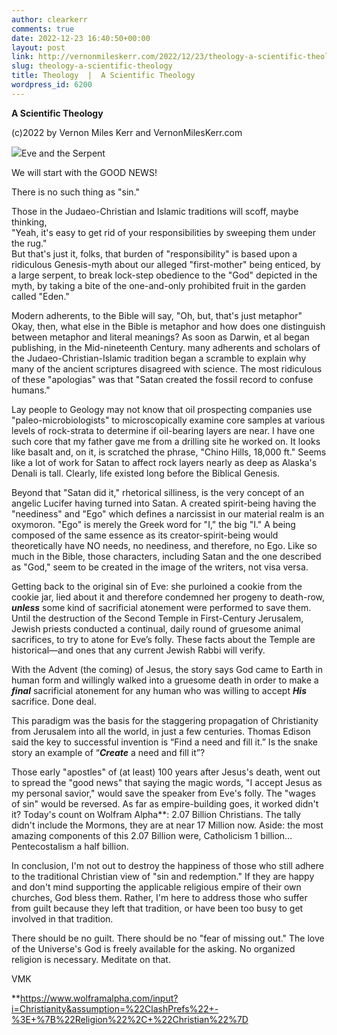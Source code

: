 ```yaml
---
author: clearkerr
comments: true
date: 2022-12-23 16:40:50+00:00
layout: post
link: http://vernonmileskerr.com/2022/12/23/theology-a-scientific-theology/
slug: theology-a-scientific-theology
title: Theology  |  A Scientific Theology
wordpress_id: 6200
---
```





**A Scientific Theology**







  
(c)2022 by Vernon Miles Kerr and VernonMilesKerr.com





![](https://vernonmileskerr.files.wordpress.com/2022/12/adamandeve.jpg?w=900)Eve and the Serpent





We will start with the GOOD NEWS!







There is no such thing as "sin."







Those in the Judaeo-Christian and Islamic traditions will scoff, maybe thinking,  
"Yeah, it's easy to get rid of your responsibilities by sweeping them under the rug."  
But that's just it, folks, that burden of "responsibility" is based upon a ridiculous Genesis-myth about our alleged "first-mother" being enticed, by a large serpent, to break lock-step obedience to the "God" depicted in the myth, by taking a bite of the one-and-only prohibited fruit in the garden called "Eden."







Modern adherents, to the Bible will say, "Oh, but, that's just metaphor" Okay, then, what else in the Bible is metaphor and how does one distinguish between metaphor and literal meanings? As soon as Darwin, et al began publishing, in the Mid-nineteenth Century. many adherents and scholars of the Judaeo-Christian-Islamic tradition began a scramble to explain why many of the ancient scriptures disagreed with science. The most ridiculous of these "apologias" was that "Satan created the fossil record to confuse humans."







Lay people to Geology may not know that oil prospecting companies use "paleo-microbiologists" to microscopically examine core samples at various levels of rock-strata to determine if oil-bearing layers are near. I have one such core that my father gave me from a drilling site he worked on. It looks like basalt and, on it, is scratched the phrase, "Chino Hills, 18,000 ft." Seems like a lot of work for Satan to affect rock layers nearly as deep as Alaska's Denali is tall. Clearly, life existed long before the Biblical Genesis.







Beyond that "Satan did it," rhetorical silliness, is the very concept of an angelic Lucifer having turned into Satan. A created spirit-being having the "neediness" and "Ego" which defines a narcissist in our material realm is an oxymoron. "Ego" is merely the Greek word for "I," the big "I." A being composed of the same essence as its creator-spirit-being would theoretically have NO needs, no neediness, and therefore, no Ego. Like so much in the Bible, those characters, including Satan and the one described as "God," seem to be created in the image of the writers, not visa versa.







Getting back to the original sin of Eve: she purloined a cookie from the cookie jar, lied about it and therefore condemned her progeny to death-row, **_unless_** some kind of sacrificial atonement were performed to save them. Until the destruction of the Second Temple in First-Century Jerusalem, Jewish priests conducted a continual, daily round of gruesome animal sacrifices, to try to atone for Eve’s folly. These facts about the Temple are historical—and ones that any current Jewish Rabbi will verify.







With the Advent (the coming) of Jesus, the story says God came to Earth in human form and willingly walked into a gruesome death in order to make a **_final_** sacrificial atonement for any human who was willing to accept **_His_** sacrifice. Done deal.







This paradigm was the basis for the staggering propagation of Christianity from Jerusalem into all the world, in just a few centuries. Thomas Edison said the key to successful invention is “Find a need and fill it.” Is the snake story an example of “**_Create_** a need and fill it”?







Those early "apostles" of (at least) 100 years after Jesus's death, went out to spread the "good news" that saying the magic words, "I accept Jesus as my personal savior," would save the speaker from Eve's folly. The "wages of sin" would be reversed. As far as empire-building goes, it worked didn't it? Today's count on Wolfram Alpha**: 2.07 Billion Christians. The tally didn't include the Mormons, they are at near 17 Million now. Aside: the most amazing components of this 2.07 Billion were, Catholicism 1 billion…Pentecostalism a half billion.







In conclusion, I'm not out to destroy the happiness of those who still adhere to the traditional Christian view of "sin and redemption." If they are happy and don't mind supporting the applicable religious empire of their own churches, God bless them. Rather, I'm here to address those who suffer from guilt because they left that tradition, or have been too busy to get involved in that tradition.







There should be no guilt. There should be no "fear of missing out." The love of the Universe's God is freely available for the asking. No organized religion is necessary. Meditate on that.







VMK







**https://www.wolframalpha.com/input?i=Christianity&assumption=%22ClashPrefs%22+-%3E+%7B%22Religion%22%2C+%22Christian%22%7D



